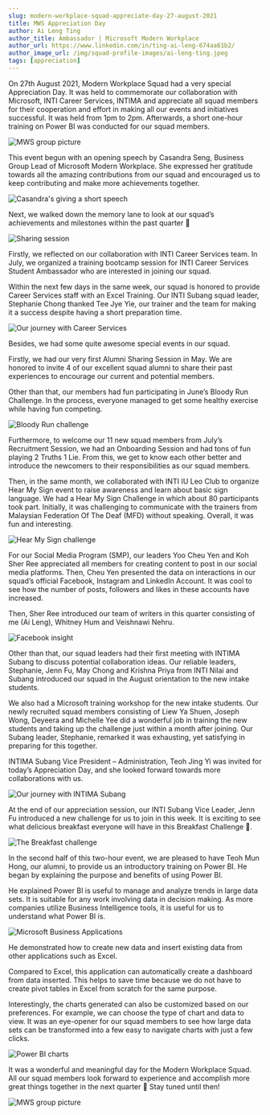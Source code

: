 ```yaml
---
slug: modern-workplace-squad-appreciate-day-27-august-2021
title: MWS Appreciation Day
author: Ai Leng Ting
author_title: Ambassador | Microsoft Modern Workplace
author_url: https://www.linkedin.com/in/ting-ai-leng-674aa61b2/
author_image_url: /img/squad-profile-images/ai-leng-ting.jpeg
tags: [appreciation]
---
```


On 27th August 2021, Modern Workplace Squad had a very special Appreciation Day. It was held to commemorate our collaboration with Microsoft, INTI Career Services, INTIMA and appreciate all squad members for their cooperation and effort in making all our events and initiatives successful. It was held from 1pm to 2pm. Afterwards, a short one-hour training on Power BI was conducted for our squad members.  

![MWS group picture](img/2021-09-04-mws-appreciation-day/mws-appreciation-day-11.png)

<!--truncate-->

This event begun with an opening speech by Casandra Seng, Business Group Lead of Microsoft Modern Workplace. She expressed her gratitude towards all the amazing contributions from our squad and encouraged us to keep contributing and make more achievements together.

![Casandra's giving a short speech](img/2021-09-04-mws-appreciation-day/mws-appreciation-day-1.png)

Next, we walked down the memory lane to look at our squad’s achievements and milestones within the past quarter 🎉

![Sharing session](img/2021-09-04-mws-appreciation-day/mws-appreciation-day-2.png)

Firstly, we reflected on our collaboration with INTI Career Services team. In July, we organized a training bootcamp session for INTI Career Services Student Ambassador who are interested in joining our squad.

Within the next few days in the same week, our squad is honored to provide Career Services staff with an Excel Training. Our INTI Subang squad leader, Stephanie Chong thanked Tee Jye Yie, our trainer and the team for making it a success despite having a short preparation time.

![Our journey with Career Services](img/2021-09-04-mws-appreciation-day/mws-appreciation-day-3.png)

Besides, we had some quite awesome special events in our squad.

Firstly, we had our very first Alumni Sharing Session in May. We are honored to invite 4 of our excellent squad alumni to share their past experiences to encourage our current and potential members.

Other than that, our members had fun participating in June’s Bloody Run Challenge. In the process, everyone managed to get some healthy exercise while having fun competing.

![Bloody Run challenge](img/2021-09-04-mws-appreciation-day/mws-appreciation-day-4.png)

Furthermore, to welcome our 11 new squad members from July’s Recruitment Session, we had an Onboarding Session and had tons of fun playing 2 Truths 1 Lie. From this, we get to know each other better and introduce the newcomers to their responsibilities as our squad members.

Then, in the same month, we collaborated with INTI IU Leo Club to organize Hear My Sign event to raise awareness and learn about basic sign language. We had a Hear My Sign Challenge in which about 80 participants took part. Initially, it was challenging to communicate with the trainers from Malaysian Federation Of The Deaf (MFD) without speaking. Overall, it was fun and interesting.

![Hear My Sign challenge](img/2021-09-04-mws-appreciation-day/mws-appreciation-day-5.png)

For our Social Media Program (SMP), our leaders Yoo Cheu Yen and Koh Sher Ree appreciated all members for creating content to post in our social media platforms. Then, Cheu Yen presented the data on interactions in our squad’s official Facebook, Instagram and LinkedIn Account. It was cool to see how the number of posts, followers and likes in these accounts have increased.

Then, Sher Ree introduced our team of writers in this quarter consisting of me (Ai Leng), Whitney Hum and Veishnawi Nehru.

![Facebook insight](img/2021-09-04-mws-appreciation-day/mws-appreciation-day-6.png)

Other than that, our squad leaders had their first meeting with INTIMA Subang to discuss potential collaboration ideas. Our reliable leaders, Stephanie, Jenn Fu, May Chong and Krishna Priya from INTI Nilai and Subang introduced our squad in the August orientation to the new intake students. 

We also had a Microsoft training workshop for the new intake students. Our newly recruited squad members consisting of Liew Ya Shuen, Joseph Wong, Deyeera and Michelle Yee did a wonderful job in training the new students and taking up the challenge just within a month after joining. Our Subang leader, Stephanie, remarked it was exhausting, yet satisfying in preparing for this together.

INTIMA Subang Vice President – Administration, Teoh Jing Yi was invited for today’s Appreciation Day, and she looked forward towards more collaborations with us.

![Our journey with INTIMA Subang](img/2021-09-04-mws-appreciation-day/mws-appreciation-day-7.png)

At the end of our appreciation session, our INTI Subang Vice Leader, Jenn Fu introduced a new challenge for us to join in this week. It is exciting to see what delicious breakfast everyone will have in this Breakfast Challenge 🍴.

![The Breakfast challenge](img/2021-09-04-mws-appreciation-day/mws-appreciation-day-8.png)

In the second half of this two-hour event, we are pleased to have Teoh Mun Hong, our alumni, to provide us an introductory training on Power BI. He began by explaining the purpose and benefits of using Power BI.

He explained Power BI is useful to manage and analyze trends in large data sets. It is suitable for any work involving data in decision making. As more companies utilize Business Intelligence tools, it is useful for us to understand what Power BI is.

![Microsoft Business Applications](img/2021-09-04-mws-appreciation-day/mws-appreciation-day-9.png)

He demonstrated how to create new data and insert existing data from other applications such as Excel.

Compared to Excel, this application can automatically create a dashboard from data inserted. This helps to save time because we do not have to create pivot tables in Excel from scratch for the same purpose.

Interestingly, the charts generated can also be customized based on our preferences. For example, we can choose the type of chart and data to view. It was an eye-opener for our squad members to see how large data sets can be transformed into a few easy to navigate charts with just a few clicks.

![Power BI charts](img/2021-09-04-mws-appreciation-day/mws-appreciation-day-10.png)

It was a wonderful and meaningful day for the Modern Workplace Squad. All our squad members look forward to experience and accomplish more great things together in the next quarter 🤩 Stay tuned until then!

![MWS group picture](img/2021-09-04-mws-appreciation-day/mws-appreciation-day-11.png)
